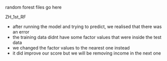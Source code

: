 random forest files go here


ZH_1st_RF
- after running the model and trying to predict, we realised that there was an error
- the training data didnt have some factor values that were inside the test data
- we changed the factor values to the nearest one instead
- it did improve our score but we will be removing income in the next one


